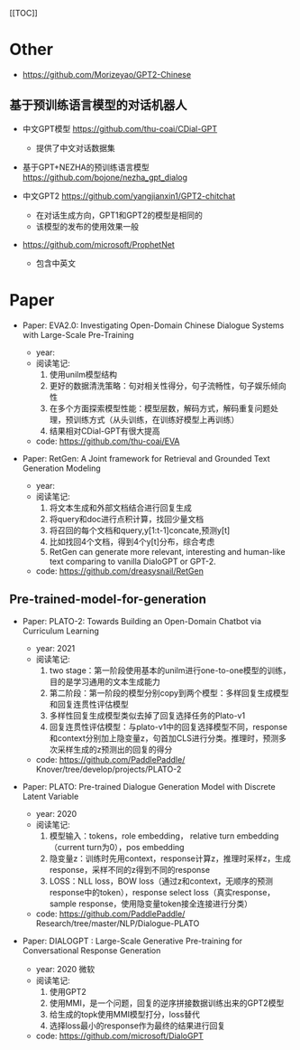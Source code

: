 [[TOC]]

# Other
  
- https://github.com/Morizeyao/GPT2-Chinese

## 基于预训练语言模型的对话机器人

- 中文GPT模型 https://github.com/thu-coai/CDial-GPT  
  - 提供了中文对话数据集
  
- 基于GPT+NEZHA的预训练语言模型 https://github.com/bojone/nezha_gpt_dialog

- 中文GPT2 https://github.com/yangjianxin1/GPT2-chitchat
  - 在对话生成方向，GPT1和GPT2的模型是相同的
  - 该模型的发布的使用效果一般

- https://github.com/microsoft/ProphetNet
  - 包含中英文
  
  
# Paper

- Paper: EVA2.0: Investigating Open-Domain Chinese Dialogue Systems with Large-Scale Pre-Training
  - year: 
  - 阅读笔记: 
    1. 使用unilm模型结构
    2. 更好的数据清洗策略：句对相关性得分，句子流畅性，句子娱乐倾向性
    3. 在多个方面探索模型性能：模型层数，解码方式，解码重复问题处理，预训练方式（从头训练，在训练好模型上再训练）
    4. 结果相对CDial-GPT有很大提高
  - code: https://github.com/thu-coai/EVA

- Paper: RetGen: A Joint framework for Retrieval and Grounded Text Generation Modeling
  - year: 
  - 阅读笔记: 
    1. 将文本生成和外部文档结合进行回复生成  
    2. 将query和doc进行点积计算，找回少量文档  
    3. 将召回的每个文档和query,y[1:t-1]concate,预测y[t]  
    4. 比如找回4个文档，得到4个y[t]分布，综合考虑
    5. RetGen can generate more relevant, interesting and human-like text comparing to vanilla DialoGPT or GPT-2.
  - code: https://github.com/dreasysnail/RetGen

## Pre-trained-model-for-generation

- Paper: PLATO-2: Towards Building an Open-Domain Chatbot via Curriculum Learning
  - year: 2021
  - 阅读笔记: 
    1. two stage：第一阶段使用基本的unilm进行one-to-one模型的训练，目的是学习通用的文本生成能力
    2. 第二阶段：第一阶段的模型分别copy到两个模型：多样回复生成模型和回复连贯性评估模型
    3. 多样性回复生成模型类似去掉了回复选择任务的Plato-v1
    4. 回复连贯性评估模型：与plato-v1中的回复选择模型不同，response和context分别加上隐变量z，句首加CLS进行分类。推理时，预测多次采样生成的z预测出的回复的得分
  - code: https://github.com/PaddlePaddle/ Knover/tree/develop/projects/PLATO-2

- Paper: PLATO: Pre-trained Dialogue Generation Model with Discrete Latent Variable
  - year: 2020
  - 阅读笔记: 
    1. 模型输入：tokens，role embedding， relative turn embedding（current turn为0），pos embedding
    2. 隐变量z：训练时先用context，response计算z，推理时采样z，生成response，采样不同的z得到不同的response
    3. LOSS：NLL loss，BOW loss（通过z和context，无顺序的预测response中的token），response select loss（真实response，sample response，使用隐变量token接全连接进行分类）
  - code: https://github.com/PaddlePaddle/ Research/tree/master/NLP/Dialogue-PLATO
  
- Paper: DIALOGPT : Large-Scale Generative Pre-training for Conversational Response Generation
  - year: 2020 微软
  - 阅读笔记: 
    1. 使用GPT2
    2. 使用MMI，是一个问题，回复的逆序拼接数据训练出来的GPT2模型
    3. 给生成的topk使用MMI模型打分，loss替代
    4. 选择loss最小的response作为最终的结果进行回复
  - code: https://github.com/microsoft/DialoGPT
